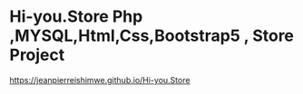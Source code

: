# Hi-you.Store Php ,MYSQL,Html,Css,Bootstrap5 , Store Project   
https://jeanpierreishimwe.github.io/Hi-you.Store
